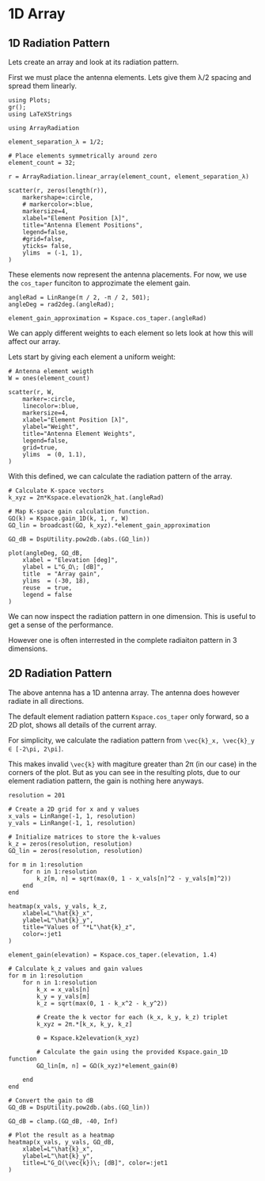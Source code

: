 # 1D Array

## 1D Radiation Pattern

Lets create an array and look at its radiation pattern.

First we must place the antenna elements. Lets give them λ/2 spacing and spread them linearly.

``` @example StaticArray
using Plots;
gr();
using LaTeXStrings

using ArrayRadiation

element_separation_λ = 1/2;

# Place elements symmetrically around zero
element_count = 32;

r = ArrayRadiation.linear_array(element_count, element_separation_λ)

scatter(r, zeros(length(r)), 
    markershape=:circle, 
    # markercolor=:blue, 
    markersize=4, 
    xlabel="Element Position [λ]", 
    title="Antenna Element Positions", 
    legend=false, 
    #grid=false,
    yticks= false,
    ylims  = (-1, 1),
)
```

These elements now represent the antenna placements.
For now, we use the `cos_taper` funciton to approzimate the element gain.

``` @example StaticArray
angleRad = LinRange(π / 2, -π / 2, 501);
angleDeg = rad2deg.(angleRad);

element_gain_approximation = Kspace.cos_taper.(angleRad)
```

We can apply different weights to each element so lets look at how this will affect our array.

Lets start by giving each element a uniform weight:

``` @example StaticArray
# Antenna element weigth
W = ones(element_count)

scatter(r, W, 
    marker=:circle, 
    linecolor=:blue, 
    markersize=4, 
    xlabel="Element Position [λ]", 
    ylabel="Weight", 
    title="Antenna Element Weights", 
    legend=false, 
    grid=true,
    ylims  = (0, 1.1),
)
```

With this defined, we can calculate the radiation pattern of the array.

``` @example StaticArray
# Calculate K-space vectors
k_xyz = 2π*Kspace.elevation2k_hat.(angleRad)

# Map K-space gain calculation function.
GΩ(k) = Kspace.gain_1D(k, 1, r, W)
GΩ_lin = broadcast(GΩ, k_xyz).*element_gain_approximation

GΩ_dB = DspUtility.pow2db.(abs.(GΩ_lin))

plot(angleDeg, GΩ_dB,
    xlabel = "Elevation [deg]",
    ylabel = L"G_Ω\; [dB]",
    title  = "Array gain",
    ylims  = (-30, 18),
    reuse  = true,
    legend = false
)

```

We can now inspect the radiation pattern in one dimension. This is useful to get a sense of the performance.

However one is often interrested in the complete radiaiton pattern in 3 dimensions.

## 2D Radiation Pattern

The above antenna has a 1D antenna array. The antenna does however radiate in all directions.

The default element radiation pattern `Kspace.cos_taper` only forward, so a 2D plot, shows all details of the current array.

For simplicity, we calculate the radiation pattern from ``\vec{k}_x, \vec{k}_y ∈ [-2\pi, 2\pi]``.

This makes invalid ``\vec{k}`` with magiture greater than 2π (in our case) in the corners of the plot.
But as you can see in the resulting plots, due to our element radiation pattern, the gain is nothing here anyways.

``` @example StaticArray
resolution = 201

# Create a 2D grid for x and y values
x_vals = LinRange(-1, 1, resolution)
y_vals = LinRange(-1, 1, resolution)

# Initialize matrices to store the k-values
k_z = zeros(resolution, resolution)
GΩ_lin = zeros(resolution, resolution)

for m in 1:resolution
    for n in 1:resolution
        k_z[m, n] = sqrt(max(0, 1 - x_vals[n]^2 - y_vals[m]^2))
    end
end

heatmap(x_vals, y_vals, k_z, 
    xlabel=L"\hat{k}_x",
    ylabel=L"\hat{k}_y",
    title="Values of "*L"\hat{k}_z",
    color=:jet1
)
```

``` @example StaticArray
element_gain(elevation) = Kspace.cos_taper.(elevation, 1.4)

# Calculate k_z values and gain values
for m in 1:resolution
    for n in 1:resolution
        k_x = x_vals[n]
        k_y = y_vals[m]
        k_z = sqrt(max(0, 1 - k_x^2 - k_y^2))
        
        # Create the k vector for each (k_x, k_y, k_z) triplet
        k_xyz = 2π.*[k_x, k_y, k_z]

        θ = Kspace.k2elevation(k_xyz)
        
        # Calculate the gain using the provided Kspace.gain_1D function
        GΩ_lin[m, n] = GΩ(k_xyz)*element_gain(θ)
        
    end
end

# Convert the gain to dB
GΩ_dB = DspUtility.pow2db.(abs.(GΩ_lin))

GΩ_dB = clamp.(GΩ_dB, -40, Inf)

# Plot the result as a heatmap
heatmap(x_vals, y_vals, GΩ_dB, 
    xlabel=L"\hat{k}_x", 
    ylabel=L"\hat{k}_y", 
    title=L"G_Ω(\vec{k})\; [dB]", color=:jet1
)
```
